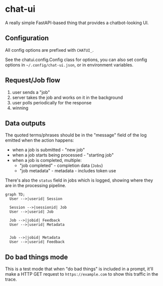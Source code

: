 # chat-ui

A really simple FastAPI-based thing that provides a chatbot-looking UI.

## Configuration

All config options are prefixed with `CHATUI_`.

See the chatui.config.Config class for options, you can also set config options in `~/.config/chat-ui.json`, or in environment variables.

## Request/Job flow

1. user sends a "job"
2. server takes the job and works on it in the background
3. user polls periodically for the response
4. winning

## Data outputs

The quoted terms/phrases should be in the "message" field of the log emitted when the action happens:

- when a job is submitted - "new job"
- when a job starts being processed - "starting job"
- when a job is completed, multiple:
  - "job completed" - completion data (`Jobs`)
  - "job metadata" - metadata - includes token use

There's also the `status` field in jobs which is logged, showing where they are in the processing pipeline.

```mermaid
graph TD;
  User -->|userid| Session

  Session -->|sessionid| Job
  User -->|userid| Job

  Job -->|jobid| Feedback
  User -->|userid| Metadata


  Job -->|jobid| Metadata
  User -->|userid| Feedback
```

## Do bad things mode

This is a test mode that when "do bad things" is included in a prompt, it'll make a HTTP GET request to `https://example.com` to show this traffic in the trace.
